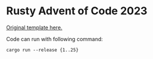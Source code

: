 # Rusty Advent of Code 2023

[Original template here.](https://github.com/agubelu/AoC-rust-template)

Code can run with following command:

```cargo run --release {1..25}```
